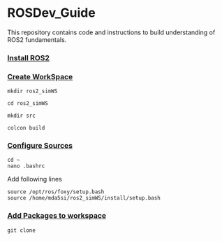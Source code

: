# ROSDev_Guide
This repository contains code and instructions to build understanding of ROS2 fundamentals.

### <u>Install ROS2</u>


### <u>Create WorkSpace</u>
    
    mkdir ros2_simWS
    
    cd ros2_simWS
    
    mkdir src
    
    colcon build
   

### <u>Configure Sources</u>

    cd ~
    nano .bashrc
    
Add following lines
    
    
    source /opt/ros/foxy/setup.bash
    source /home/mda5si/ros2_simWS/install/setup.bash
   
   
### <u>Add Packages to workspace</u>

    git clone 




